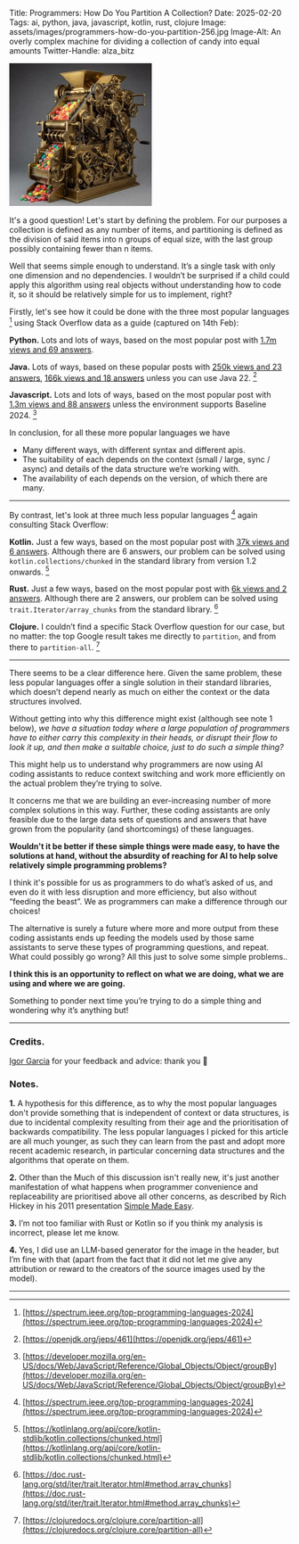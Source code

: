 Title: Programmers: How Do You Partition A Collection?
Date: 2025-02-20
Tags: ai, python, java, javascript, kotlin, rust, clojure
Image: assets/images/programmers-how-do-you-partition-256.jpg
Image-Alt: An overly complex machine for dividing a collection of candy into equal amounts
Twitter-Handle: alza_bitz

![An overly complex machine for dividing a collection of candy into equal amounts](assets/images/programmers-how-do-you-partition-256.jpg)

It's a good question! Let's start by defining the problem. For our purposes a collection is defined as any number of items, and partitioning is defined as the division of said items into n groups of equal size, with the last group possibly containing fewer than n items.

Well that seems simple enough to understand. It’s a single task with only one dimension and no dependencies. I wouldn’t be surprised if a child could apply this algorithm using real objects without understanding how to code it, so it should be relatively simple for us to implement, right?

Firstly, let's see how it could be done with the three most popular languages [^1] using Stack Overflow data as a guide (captured on 14th Feb):

**Python.** Lots and lots of ways, based on the most popular post with [1.7m views and 69 answers](https://stackoverflow.com/questions/312443/how-do-i-split-a-list-into-equally-sized-chunks).

**Java.** Lots of ways, based on these popular posts with [250k views and 23 answers](https://stackoverflow.com/questions/12026885/is-there-a-common-java-utility-to-break-a-list-into-batches), [166k views and 18 answers](https://stackoverflow.com/questions/5824825/efficient-way-to-divide-a-list-into-lists-of-n-size) unless you can use Java 22. [^2]

**Javascript.** Lots and lots of ways, based on the most popular post with [1.3m views and 88 answers](https://stackoverflow.com/questions/8495687/split-array-into-chunks) unless the environment supports Baseline 2024. [^3]

In conclusion, for all these more popular languages we have 

- Many different ways, with different syntax and different apis.
- The suitability of each depends on the context (small / large, sync / async) and details of the data structure we’re working with.
- The availability of each depends on the version, of which there are many.

***

By contrast, let's look at three much less popular languages [^4] again consulting Stack Overflow:

**Kotlin.** Just a few ways, based on the most popular post with [37k views and 6 answers](https://stackoverflow.com/questions/40699007/divide-list-into-parts). Although there are 6 answers, our problem can be solved using `kotlin.collections/chunked` in the standard library from version 1.2 onwards. [^5]

**Rust.** Just a few ways, based on the most popular post with [6k views and 2 answers](https://stackoverflow.com/questions/67536734/how-to-partition-vector-of-results-in-rust). Although there are 2 answers, our problem can be solved using `trait.Iterator/array_chunks` from the standard library. [^6]

**Clojure.** I couldn’t find a specific Stack Overflow question for our case, but no matter: the top Google result takes me directly to `partition`, and from there to `partition-all`. [^7]

***

There seems to be a clear difference here. Given the same problem, these less popular languages offer a single solution in their standard libraries, which doesn’t depend nearly as much on either the context or the data structures involved.

Without getting into why this difference might exist (although see note 1 below), _we have a situation today where a large population of programmers have to either carry this complexity in their heads, or disrupt their flow to look it up, and then make a suitable choice, just to do such a simple thing?_

This might help us to understand why programmers are now using AI coding assistants to reduce context switching and work more efficiently on the actual problem they’re trying to solve.

It concerns me that we are building an ever-increasing number of more complex solutions in this way. Further, these coding assistants are only feasible due to the large data sets of questions and answers that have grown from the popularity (and shortcomings) of these languages.

**Wouldn't it be better if these simple things were made easy, to have the solutions at hand, without the absurdity of reaching for AI to help solve relatively simple programming problems?**

I think it's possible for us as programmers to do what’s asked of us, and even do it with less disruption and more efficiency, but also without “feeding the beast”. We as programmers can make a difference through our choices!

The alternative is surely a future where more and more output from these coding assistants ends up feeding the models used by those same assistants to serve these types of programming questions, and repeat. What could possibly go wrong? All this just to solve some simple problems..

**I think this is an opportunity to reflect on what we are doing, what we are using and where we are going.**

Something to ponder next time you’re trying to do a simple thing and wondering why it’s anything but!

***

### Credits.

[Igor Garcia](https://github.com/iggar) for your feedback and advice: thank you 🙏

### Notes.

**1.** A hypothesis for this difference, as to why the most popular languages don't provide  something that is independent of context or data structures, is due to incidental complexity resulting from their age and the prioritisation of backwards compatibility. The less popular languages I picked for this article are all much younger, as such they can learn from the past and adopt more recent academic research, in particular concerning data structures and the algorithms that operate on them. 

**2.** Other than the Much of this discussion isn't really new, it's just another manifestation of what happens when programmer convenience and replaceability are prioritised above all other concerns, as described by Rich Hickey in his 2011 presentation [Simple Made Easy](https://youtu.be/LKtk3HCgTa8?t=546&si=v4mc0CTZOFGA87ay).

**3.** I’m not too familiar with Rust or Kotlin so if you think my analysis is incorrect, please let me know.

**4.** Yes, I did use an LLM-based generator for the image in the header, but I’m fine with that (apart from the fact that it did not let me give any attribution or reward to the creators of the source images used by the model).

***

[^1]: [https://spectrum.ieee.org/top-programming-languages-2024](https://spectrum.ieee.org/top-programming-languages-2024)
[^2]: [https://openjdk.org/jeps/461](https://openjdk.org/jeps/461)
[^3]: [https://developer.mozilla.org/en-US/docs/Web/JavaScript/Reference/Global_Objects/Object/groupBy](https://developer.mozilla.org/en-US/docs/Web/JavaScript/Reference/Global_Objects/Object/groupBy)
[^4]: [https://spectrum.ieee.org/top-programming-languages-2024](https://spectrum.ieee.org/top-programming-languages-2024)
[^5]: [https://kotlinlang.org/api/core/kotlin-stdlib/kotlin.collections/chunked.html](https://kotlinlang.org/api/core/kotlin-stdlib/kotlin.collections/chunked.html)
[^6]: [https://doc.rust-lang.org/std/iter/trait.Iterator.html#method.array_chunks](https://doc.rust-lang.org/std/iter/trait.Iterator.html#method.array_chunks)
[^7]: [https://clojuredocs.org/clojure.core/partition-all](https://clojuredocs.org/clojure.core/partition-all)